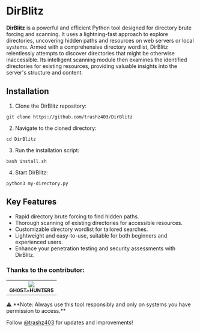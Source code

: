 # DirBlitz

**DirBlitz** is a powerful and efficient Python tool designed for directory brute forcing and scanning. It uses a lightning-fast approach to explore directories, uncovering hidden paths and resources on web servers or local systems. Armed with a comprehensive directory wordlist, DirBlitz relentlessly attempts to discover directories that might be otherwise inaccessible. Its intelligent scanning module then examines the identified directories for existing resources, providing valuable insights into the server's structure and content.

## Installation

1. Clone the DirBlitz repository:
```
git clone https://github.com/trashz403/DirBlitz
```
2. Navigate to the cloned directory:
```
cd DirBlitz
```
3. Run the installation script:
```
bash install.sh
```
4. Start DirBlitz:
```
python3 my-directory.py
```


## Key Features

- Rapid directory brute forcing to find hidden paths.
- Thorough scanning of existing directories for accessible resources.
- Customizable directory wordlist for tailored searches.
- Lightweight and easy-to-use, suitable for both beginners and experienced users.
- Enhance your penetration testing and security assessments with DirBlitz.

### Thanks to the contributor:

<table>
  <tr align="center">
    <td><a href="https://github.com/GH05THUNTER5"><img src="https://avatars.githubusercontent.com/u/108191615?v=4" /><br /><sub><b>GH05T-HUNTER5</b></sub></a></td>
  </tr>
</table>
⚠ **Note: Always use this tool responsibly and only on systems you have permission to access.**

Follow [@trashz403](https://github.com/trashz403) for updates and improvements!
